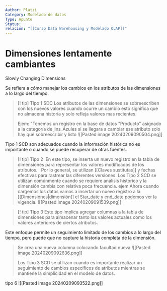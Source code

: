 ```yaml
---
Author: Platzi
Category: Modelado de datos
Type: Apunte
Status: 
relación: "[[Curso Data Warehousing y Modelado OLAP]]"
---
```

# Dimensiones lentamente cambiantes
Slowly Changing Dimensions

Se refiera a cómo manejar los cambios en los atributos de las dimensiones a lo largo del tiempo.

>[! tip] Tipo 1 SDC
>Los atributos de las dimensiones se sobreescriben con los nuevos valores cuando ocurre un cambio esto significa que no almacena historia y solo refleja valores mas recientes.
>
>Ejem:
>"Tenemos un registro en la base de datos "Producto" asignado a la categoría de jins_Azules si se llegara a cambiar ese atributo solo hay que sobreescribir y listo
>![[Pasted image 20240209090504.png]]
>
Tipo 1 SCD son adecuados cuando la información histórica no es importante o cuando se puede recuperar de otras fuentes.


>[! tip] Tipo 2
> En este tipo, se inserta un nuevo registro en la tabla de dimensiones para representar los valores modificados de los atributos.
>  Por lo general, se utilizan [[Claves sustitutas]] y fechas efectivas para rastrear las diferentes versiones. Los Tipo 2 SCD se utilizan comúnmente cuando se requiere análisis histórico y la dimensión cambia con relativa poca frecuencia.
>ejem
>Ahora cuando cargemos los datos vamos a insertar un nuevo registro a la [[Dimensiones|dimensión]] el Star_date y end_date podemos ver la vigencia.
>![[Pasted image 20240209091539.png]]



>[! tip] Tipo 3
>Este tipo implica agregar columnas a la tabla de dimensiones para almacenar tanto los valores actuales como los valores anteriores de ciertos atributos.
>
Este enfoque permite un seguimiento limitado de los cambios a lo largo del tiempo, pero puede que no capture la historia completa de la dimensión.
>
>Se crea una nueva columna colocando facultad nueva
>![[Pasted image 20240209092636.png]]
>
>Los Tipo 3 SCD se utilizan cuando es importante realizar un seguimiento de cambios específicos de atributos mientras se mantiene la simplicidad en el modelo de datos.

tipo 6 
![[Pasted image 20240209093522.png]]
